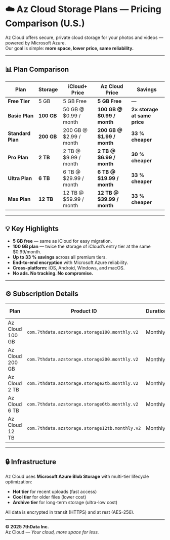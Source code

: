 # ☁️ Az Cloud Storage Plans — Pricing Comparison (U.S.)

Az Cloud offers secure, private cloud storage for your photos and videos — powered by Microsoft Azure.  
Our goal is simple: **more space, lower price, same reliability.**

---

## 📊 Plan Comparison

| Plan | Storage | iCloud+ Price | **Az Cloud Price** | Savings |
|------|----------|---------------|--------------------|----------|
| **Free Tier** | 5 GB | 5 GB Free | **5 GB Free** | — |
| **Basic Plan** | **100 GB** | 50 GB @ $0.99 / month | **100 GB @ $0.99 / month** | **2× storage at same price** |
| **Standard Plan** | **200 GB** | 200 GB @ $2.99 / month | **200 GB @ $1.99 / month** | **33 % cheaper** |
| **Pro Plan** | **2 TB** | 2 TB @ $9.99 / month | **2 TB @ $6.99 / month** | **30 % cheaper** |
| **Ultra Plan** | **6 TB** | 6 TB @ $29.99 / month | **6 TB @ $19.99 / month** | **33 % cheaper** |
| **Max Plan** | **12 TB** | 12 TB @ $59.99 / month | **12 TB @ $39.99 / month** | **33 % cheaper** |

---

## 💡 Key Highlights

- **5 GB free** — same as iCloud for easy migration.  
- **100 GB plan** — twice the storage of iCloud’s entry tier at the same $0.99/month.  
- **Up to 33 % savings** across all premium tiers.  
- **End-to-end encryption** with Microsoft Azure reliability.  
- **Cross-platform:** iOS, Android, Windows, and macOS.  
- **No ads. No tracking. No compromise.**

---

## ⚙️ Subscription Details

| Plan | Product ID | Duration | Price (USD) |
|------|-------------|----------|--------------|
| Az Cloud 100 GB | `com.7thdata.azstorage.storage100.monthly.v2` | Monthly | $0.99 |
| Az Cloud 200 GB | `com.7thdata.azstorage.storage200.monthly.v2` | Monthly | $1.99 |
| Az Cloud 2 TB | `com.7thdata.azstorage.storage2tb.monthly.v2` | Monthly | $6.99 |
| Az Cloud 6 TB | `com.7thdata.azstorage.storage6tb.monthly.v2` | Monthly | $19.99 |
| Az Cloud 12 TB | `com.7thdata.azstorage.storage12tb.monthly.v2` | Monthly | $39.99 |

---

## 🔒 Infrastructure

Az Cloud uses **Microsoft Azure Blob Storage** with multi-tier lifecycle optimization:  
- **Hot tier** for recent uploads (fast access)  
- **Cool tier** for older files (lower cost)  
- **Archive tier** for long-term storage (ultra-low cost)  

All data is encrypted in transit (HTTPS) and at rest (AES-256).

---

**© 2025 7thData Inc.**  
Az Cloud — *Your cloud, more space for less.*
